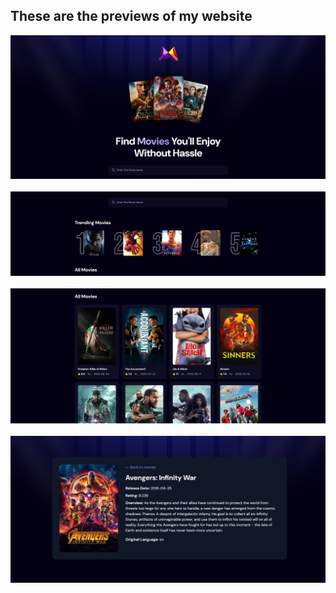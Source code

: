 <html>
<h2>These are the previews of my website</h2>
<div>
<img src="./public/preview-1.png"/> <br/><br/>
<img src="./public/preview-2.png"/> <br/><br/>
<img src="./public/preview-3.png"/> <br/><br/>
<img src="./public/preview-4.png"/>
</div>
</html>